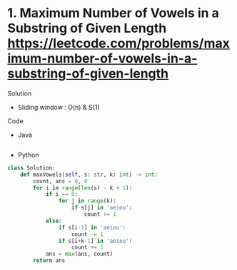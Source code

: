 # 1. Maximum Number of Vowels in a Substring of Given Length https://leetcode.com/problems/maximum-number-of-vowels-in-a-substring-of-given-length

Solution

- Sliding window : O(n) & S(1)

Code

- Java

```java

```

- Python

```python
class Solution:
    def maxVowels(self, s: str, k: int) -> int:
        count, ans = 0, 0
        for i in range(len(s) - k + 1):
            if i == 0:
                for j in range(k):
                    if s[j] in 'aeiou':
                        count += 1
            else:
                if s[i-1] in 'aeiou':
                    count -= 1
                if s[i+k-1] in 'aeiou':
                    count += 1
            ans = max(ans, count)
        return ans
```
